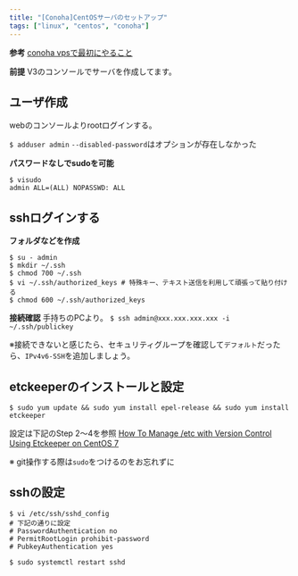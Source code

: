 ```yaml
---
title: "[Conoha]CentOSサーバのセットアップ"
tags: ["linux", "centos", "conoha"]
---
```


**参考**
[conoha vpsで最初にやること](https://note.com/mocotech/n/n5df22097b965)

**前提**
V3のコンソールでサーバを作成してます。


## ユーザ作成
webのコンソールよりrootログインする。

`$ adduser admin`
`--disabled-password`はオプションが存在しなかった

**パスワードなしでsudoを可能**
```
$ visudo
admin ALL=(ALL) NOPASSWD: ALL
```

## sshログインする
**フォルダなどを作成**

```
$ su - admin
$ mkdir ~/.ssh
$ chmod 700 ~/.ssh
$ vi ~/.ssh/authorized_keys # 特殊キー、テキスト送信を利用して頑張って貼り付ける
$ chmod 600 ~/.ssh/authorized_keys
```

**接続確認**
手持ちのPCより。
`$ ssh admin@xxx.xxx.xxx.xxx -i ~/.ssh/publickey`

※接続できないと感じたら、セキュリティグループを確認して`デフォルト`だったら、`IPv4v6-SSH`を追加しましょう。

## etckeeperのインストールと設定
```
$ sudo yum update && sudo yum install epel-release && sudo yum install etckeeper
```

設定は下記のStep 2〜4を参照
[How To Manage /etc with Version Control Using Etckeeper on CentOS 7](https://www.digitalocean.com/community/tutorials/how-to-manage-etc-with-version-control-using-etckeeper-on-centos-7)

※ git操作する際は`sudo`をつけるのをお忘れずに

## sshの設定
```
$ vi /etc/ssh/sshd_config
# 下記の通りに設定
# PasswordAuthentication no
# PermitRootLogin prohibit-password
# PubkeyAuthentication yes

$ sudo systemctl restart sshd
```

